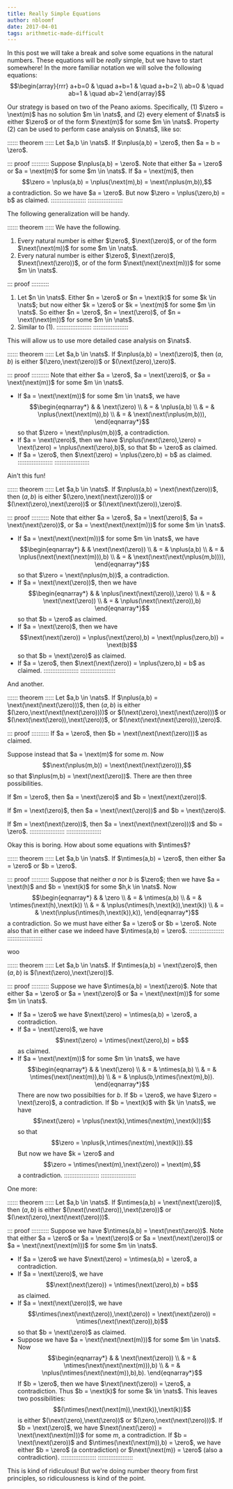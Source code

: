 ```yaml
---
title: Really Simple Equations
author: nbloomf
date: 2017-04-01
tags: arithmetic-made-difficult
---
```


In this post we will take a break and solve some equations in the natural numbers. These equations will be *really* simple, but we have to start somewhere! In the more familiar notation we will solve the following equations: $$\begin{array}{rrr} a+b=0 & \quad a+b=1 & \quad a+b=2 \\ ab=0 & \quad ab=1 & \quad ab=2 \end{array}$$

Our strategy is based on two of the Peano axioms. Specifically, (1) $\zero = \next(m)$ has no solution $m \in \nats$, and (2) every element of $\nats$ is either $\zero$ or of the form $\next(m)$ for some $m \in \nats$. Property (2) can be used to perform case analysis on $\nats$, like so:

:::::: theorem :::::
Let $a,b \in \nats$. If $\nplus(a,b) = \zero$, then $a = b = \zero$.

::: proof ::::::::::
Suppose $\nplus(a,b) = \zero$. Note that either $a = \zero$ or $a = \next(m)$ for some $m \in \nats$. If $a = \next(m)$, then $$\zero = \nplus(a,b) = \nplus(\next(m),b) = \next(\nplus(m,b)),$$ a contradiction. So we have $a = \zero$. But now $\zero = \nplus(\zero,b) = b$ as claimed.
::::::::::::::::::::
::::::::::::::::::::

The following generalization will be handy.

:::::: theorem :::::
We have the following.

1. Every natural number is either $\zero$, $\next(\zero)$, or of the form $\next(\next(m))$ for some $m \in \nats$.
2. Every natural number is either $\zero$, $\next(\zero)$, $\next(\next(\zero))$, or of the form $\next(\next(\next(m)))$ for some $m \in \nats$.

::: proof ::::::::::
1. Let $n \in \nats$. Either $n = \zero$ or $n = \next(k)$ for some $k \in \nats$; but now either $k = \zero$ or $k = \next(m)$ for some $m \in \nats$. So either $n = \zero$, $n = \next(\zero)$, of $n = \next(\next(m))$ for some $m \in \nats$.
2. Similar to (1).
::::::::::::::::::::
::::::::::::::::::::

This will allow us to use more detailed case analysis on $\nats$.

:::::: theorem :::::
Let $a,b \in \nats$. If $\nplus(a,b) = \next(\zero)$, then $(a,b)$ is either $(\zero,\next(\zero))$ or $(\next(\zero),\zero)$.

::: proof ::::::::::
Note that either $a = \zero$, $a = \next(\zero)$, or $a = \next(\next(m))$ for some $m \in \nats$.

* If $a = \next(\next(m))$ for some $m \in \nats$, we have
$$\begin{eqnarray*}
 &   & \next(\zero) \\
 & = & \nplus(a,b) \\
 & = & \nplus(\next(\next(m)),b) \\
 & = & \next(\next(\nplus(m,b))),
\end{eqnarray*}$$
so that $\zero = \next(\nplus(m,b))$, a contradiction.
* If $a = \next(\zero)$, then we have $\nplus(\next(\zero),\zero) = \next(\zero) = \nplus(\next(\zero),b)$, so that $b = \zero$ as claimed.
* If $a = \zero$, then $\next(\zero) = \nplus(\zero,b) = b$ as claimed.
::::::::::::::::::::
::::::::::::::::::::

Ain't this fun!

:::::: theorem :::::
Let $a,b \in \nats$. If $\nplus(a,b) = \next(\next(\zero))$, then $(a,b)$ is either $(\zero,\next(\next(\zero)))$ or $(\next(\zero),\next(\zero))$ or $(\next(\next(\zero)),\zero)$.

::: proof ::::::::::
Note that either $a = \zero$, $a = \next(\zero)$, $a = \next(\next(\zero))$, or $a = \next(\next(\next(m)))$ for some $m \in \nats$.

* If $a = \next(\next(\next(m)))$ for some $m \in \nats$, we have
$$\begin{eqnarray*}
 &   & \next(\next(\zero)) \\
 & = & \nplus(a,b) \\
 & = & \nplus(\next(\next(\next(m))),b) \\
 & = & \next(\next(\next(\nplus(m,b)))),
\end{eqnarray*}$$
so that $\zero = \next(\nplus(m,b))$, a contradiction.
* If $a = \next(\next(\zero))$, then we have
$$\begin{eqnarray*}
 &   & \nplus(\next(\next(\zero)),\zero) \\
 & = & \next(\next(\zero)) \\
 & = & \nplus(\next(\next(\zero)),b)
\end{eqnarray*}$$
so that $b = \zero$ as claimed.
* If $a = \next(\zero)$, then we have $$\next(\next(\zero)) = \nplus(\next(\zero),b) = \next(\nplus(\zero,b)) = \next(b)$$ so that $b = \next(\zero)$ as claimed.
* If $a = \zero$, then $\next(\next(\zero)) = \nplus(\zero,b) = b$ as claimed.
::::::::::::::::::::
::::::::::::::::::::

And another.

:::::: theorem :::::
Let $a,b \in \nats$. If $\nplus(a,b) = \next(\next(\next(\zero)))$, then $(a,b)$ is either $(\zero,\next(\next(\next(\zero))))$ or $(\next(\zero),\next(\next(\zero)))$ or $(\next(\next(\zero)),\next(\zero))$, or $(\next(\next(\next(\zero))),\zero)$.

::: proof ::::::::::
If $a = \zero$, then $b = \next(\next(\next(\zero)))$ as claimed.

Suppose instead that $a = \next(m)$ for some $m$. Now $$\next(\nplus(m,b)) = \next(\next(\next(\zero))),$$ so that $\nplus(m,b) = \next(\next(\zero))$. There are then three possibilities.

If $m = \zero$, then $a = \next(\zero)$ and $b = \next(\next(\zero))$.

If $m = \next(\zero)$, then $a = \next(\next(\zero))$ and $b = \next(\zero)$.

If $m = \next(\next(\zero))$, then $a = \next(\next(\next(\zero)))$ and $b = \zero$.
::::::::::::::::::::
::::::::::::::::::::

Okay this is boring. How about some equations with $\ntimes$?

:::::: theorem :::::
Let $a,b \in \nats$. If $\ntimes(a,b) = \zero$, then either $a = \zero$ or $b = \zero$.

::: proof ::::::::::
Suppose that neither $a$ nor $b$ is $\zero$; then we have $a = \next(h)$ and $b = \next(k)$ for some $h,k \in \nats$. Now
$$\begin{eqnarray*}
 &   & \zero \\
 & = & \ntimes(a,b) \\
 & = & \ntimes(\next(h),\next(k)) \\
 & = & \nplus(\ntimes(h,\next(k)),\next(k)) \\
 & = & \next(\nplus(\ntimes(h,\next(k)),k)),
\end{eqnarray*}$$
a contradiction. So we must have either $a = \zero$ or $b = \zero$. Note also that in either case we indeed have $\ntimes(a,b) = \zero$.
::::::::::::::::::::
::::::::::::::::::::

woo

:::::: theorem :::::
Let $a,b \in \nats$. If $\ntimes(a,b) = \next(\zero)$, then $(a,b)$ is $(\next(\zero),\next(\zero))$.

::: proof ::::::::::
Suppose we have $\ntimes(a,b) = \next(\zero)$. Note that either $a = \zero$ or $a = \next(\zero)$ or $a = \next(\next(m))$ for some $m \in \nats$.

* If $a = \zero$ we have $\next(\zero) = \ntimes(a,b) = \zero$, a contradiction.
* If $a = \next(\zero)$, we have $$\next(\zero) = \ntimes(\next(\zero),b) = b$$ as claimed.
* If $a = \next(\next(m))$ for some $m \in \nats$, we have
$$\begin{eqnarray*}
 &   & \next(\zero) \\
 & = & \ntimes(a,b) \\
 & = & \ntimes(\next(\next(m)),b) \\
 & = & \nplus(b,\ntimes(\next(m),b)).
\end{eqnarray*}$$
There are now two possibilties for $b$. If $b = \zero$, we have $\zero = \next(\zero)$, a contradiction. If $b = \next(k)$ with $k \in \nats$, we have $$\next(\zero) = \nplus(\next(k),\ntimes(\next(m),\next(k)))$$ so that $$\zero = \nplus(k,\ntimes(\next(m),\next(k))).$$ But now we have $k = \zero$ and $$\zero = \ntimes(\next(m),\next(\zero)) = \next(m),$$ a contradiction.
::::::::::::::::::::
::::::::::::::::::::

One more:

:::::: theorem :::::
Let $a,b \in \nats$. If $\ntimes(a,b) = \next(\next(\zero))$, then $(a,b)$ is either $(\next(\next(\zero)),\next(\zero))$ or $(\next(\zero),\next(\next(\zero)))$.

::: proof ::::::::::
Suppose we have $\ntimes(a,b) = \next(\next(\zero))$. Note that either $a = \zero$ or $a = \next(\zero)$ or $a = \next(\next(\zero))$ or $a = \next(\next(\next(m)))$ for some $m \in \nats$.

* If $a = \zero$ we have $\next(\zero) = \ntimes(a,b) = \zero$, a contradiction.
* If $a = \next(\zero)$, we have $$\next(\next(\zero)) = \ntimes(\next(\zero),b) = b$$ as claimed.
* If $a = \next(\next(\zero))$, we have $$\ntimes(\next(\next(\zero)),\next(\zero)) = \next(\next(\zero)) = \ntimes(\next(\next(\zero)),b)$$ so that $b = \next(\zero)$ as claimed.
* Suppose we have $a = \next(\next(\next(m)))$ for some $m \in \nats$. Now
$$\begin{eqnarray*}
 &   & \next(\next(\zero)) \\
 & = & \ntimes(\next(\next(\next(m))),b) \\
 & = & \nplus(\ntimes(\next(\next(m)),b),b).
\end{eqnarray*}$$
If $b = \zero$, then we have $\next(\next(\zero)) = \zero$, a contradiction. Thus $b = \next(k)$ for some $k \in \nats$. This leaves two possibilities: $$(\ntimes(\next(\next(m)),\next(k)),\next(k))$$ is either $(\next(\zero),\next(\zero))$ or $(\zero,\next(\next(\zero)))$. If $b = \next(\zero)$, we have $\next(\next(\zero)) = \next(\next(\next(m)))$ for some $m$, a contradiction. If $b = \next(\next(\zero))$ and $\ntimes(\next(\next(m)),b) = \zero$, we have either $b = \zero$ (a contradiction) or $\next(\next(m)) = \zero$ (also a contradiction).
::::::::::::::::::::
::::::::::::::::::::

This is kind of ridiculous! But we're doing number theory from first principles, so ridiculousness is kind of the point.
